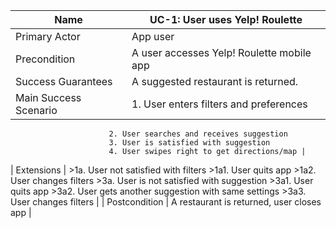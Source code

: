 | Name | UC-1: User uses Yelp! Roulette |
| --- | --- |
| Primary Actor | App user |
| Precondition | A user accesses Yelp! Roulette mobile app |
| Success Guarantees | A suggested restaurant is returned. |
| Main Success Scenario | 1. User enters filters and preferences
						  2. User searches and receives suggestion
						  3. User is satisfied with suggestion
						  4. User swipes right to get directions/map |
| Extensions | >1a. User not satisfied with filters
				>1a1. User quits app
				>1a2. User changes filters
			   >3a. User is not satisfied with suggestion
				>3a1. User quits app
				>3a2. User gets another suggestion with same settings
				>3a3. User changes filters |
| Postcondition | A restaurant is returned, user closes app |